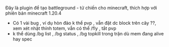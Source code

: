 Đây là plugin để tạo battleground - tử chiến cho minecraft, thích hợp 
với phiên bản minecraft 1.20.4
- Có 1 vài bug , ví dụ hòn đảo k thể pvp , vẫn đặt dc block trên cây ??, xem xét nhặt thính totem, vẫn có thể /fly , tắt pvp
- k thể dùng /bg list , /bg status , /bg topkill trong trận dù mem đang alive hay spec 
